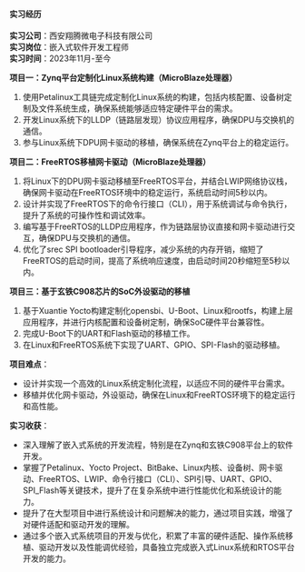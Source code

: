 #### 实习经历

**实习公司**：西安翔腾微电子科技有限公司  
**实习岗位**：嵌入式软件开发工程师  
**实习时间**：2023年11月-至今

**项目一：Zynq平台定制化Linux系统构建（MicroBlaze处理器）**  
1. 使用Petalinux工具链完成定制化Linux系统的构建，包括内核配置、设备树定制及文件系统生成，确保系统能够适应特定硬件平台的需求。  
2. 开发Linux系统下的LLDP（链路层发现）协议应用程序，确保DPU与交换机的通信。  
3. 参与Linux系统下DPU网卡驱动的移植，确保系统在Zynq平台上的稳定运行。

**项目二：FreeRTOS移植网卡驱动（MicroBlaze处理器）**  
1. 将Linux下的DPU网卡驱动移植至FreeRTOS平台，并结合LWIP网络协议栈，确保网卡驱动在FreeRTOS环境中的稳定运行，系统启动时间5秒以内。  
2. 设计并实现了FreeRTOS下的命令行接口（CLI），用于系统调试与命令执行，提升了系统的可操作性和调试效率。  
3. 编写基于FreeRTOS的LLDP应用程序，作为链路层协议直接和网卡驱动进行交互，确保DPU与交换机的通信。  
4. 优化了srec SPI bootloader引导程序，减少系统的内存开销，缩短了FreeRTOS的启动时间，提高了系统响应速度，由启动时间20秒缩短至5秒以内。

**项目三：基于玄铁C908芯片的SoC外设驱动的移植**  
1. 基于Xuantie Yocto构建定制化opensbi、U-Boot、Linux和rootfs，构建上层应用程序，并进行内核配置和设备树定制，确保SoC硬件平台兼容性。  
2. 完成U-Boot下的UART和Flash驱动的移植工作。  
3. 在Linux和FreeRTOS系统下实现了UART、GPIO、SPI-Flash的驱动移植。

**项目难点**：  
- 设计并实现一个高效的Linux系统定制化流程，以适应不同的硬件平台需求。  
- 移植并优化网卡驱动，外设驱动，确保在Linux和FreeRTOS环境下的稳定运行和高性能。

**实习收获**：  
- 深入理解了嵌入式系统的开发流程，特别是在Zynq和玄铁C908平台上的软件开发。  
- 掌握了Petalinux、Yocto Project、BitBake、Linux内核、设备树、网卡驱动、FreeRTOS、LWIP、命令行接口（CLI）、SPI引导、UART、GPIO、SPI_Flash等关键技术，提升了在复杂系统中进行性能优化和系统设计的能力。  
- 提升了在大型项目中进行系统设计和问题解决的能力，通过项目实践，增强了对硬件适配和驱动开发的理解。  
- 通过多个嵌入式系统项目的开发与优化，积累了丰富的硬件适配、操作系统移植、驱动开发以及性能调优经验，具备独立完成嵌入式Linux系统和RTOS平台开发的能力。